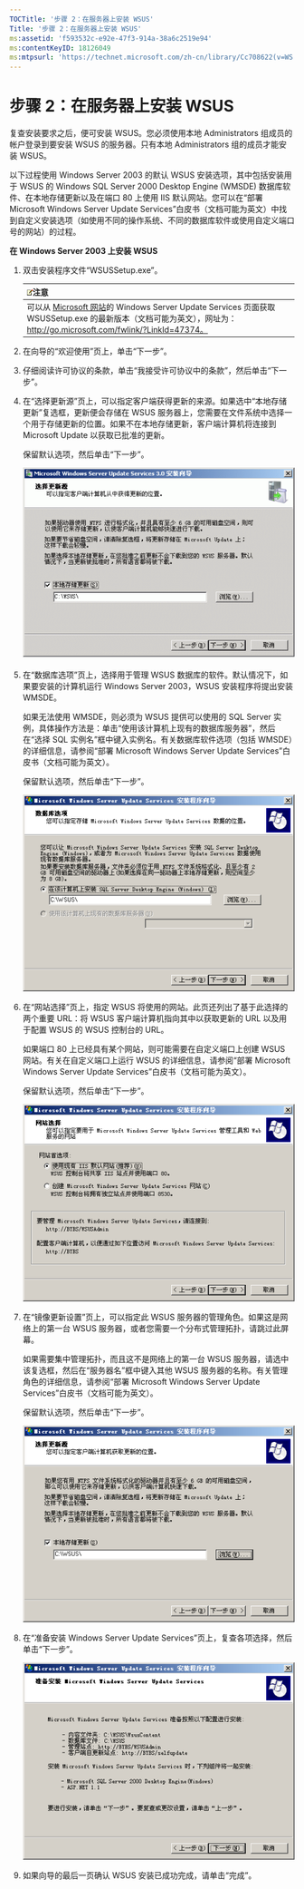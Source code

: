 ```yaml
---
TOCTitle: '步骤 2：在服务器上安装 WSUS'
Title: '步骤 2：在服务器上安装 WSUS'
ms:assetid: 'f593532c-e92e-47f3-914a-38a6c2519e94'
ms:contentKeyID: 18126049
ms:mtpsurl: 'https://technet.microsoft.com/zh-cn/library/Cc708622(v=WS.10)'
---
```


步骤 2：在服务器上安装 WSUS
===========================

复查安装要求之后，便可安装 WSUS。您必须使用本地 Administrators 组成员的帐户登录到要安装 WSUS 的服务器。只有本地 Administrators 组的成员才能安装 WSUS。

以下过程使用 Windows Server 2003 的默认 WSUS 安装选项，其中包括安装用于 WSUS 的 Windows SQL Server 2000 Desktop Engine (WMSDE) 数据库软件、在本地存储更新以及在端口 80 上使用 IIS 默认网站。您可以在“部署 Microsoft Windows Server Update Services”白皮书（文档可能为英文）中找到自定义安装选项（如使用不同的操作系统、不同的数据库软件或使用自定义端口号的网站）的过程。

**在 Windows Server 2003 上安装 WSUS**
1.  双击安装程序文件“WSUSSetup.exe”。

    | ![](images/Cc708622.note(WS.10).gif)注意                                                                                                                                              |
    |--------------------------------------------------------------------------------------------------------------------------------------------------------------------------------------------------------------------|
    | 可以从 [Microsoft 网站](http://go.microsoft.com/fwlink/?linkid=47374)的 Windows Server Update Services 页面获取 WSUSSetup.exe 的最新版本（文档可能为英文），网址为：http://go.microsoft.com/fwlink/?LinkId=47374。 |

2.  在向导的“欢迎使用”页上，单击“下一步”。

3.  仔细阅读许可协议的条款，单击“我接受许可协议中的条款”，然后单击“下一步”。

4.  在“选择更新源”页上，可以指定客户端获得更新的来源。如果选中“本地存储更新”复选框，更新便会存储在 WSUS 服务器上，您需要在文件系统中选择一个用于存储更新的位置。如果不在本地存储更新，客户端计算机将连接到 Microsoft Update 以获取已批准的更新。

    保留默认选项，然后单击“下一步”。

    ![](images/Cc708622.fa6ac6a6-6814-4b7e-96e8-e08af5e534b8(WS.10).gif)

5.  在“数据库选项”页上，选择用于管理 WSUS 数据库的软件。默认情况下，如果要安装的计算机运行 Windows Server 2003，WSUS 安装程序将提出安装 WMSDE。

    如果无法使用 WMSDE，则必须为 WSUS 提供可以使用的 SQL Server 实例，具体操作方法是：单击“使用该计算机上现有的数据库服务器”，然后在“选择 SQL 实例名”框中键入实例名。有关数据库软件选项（包括 WMSDE）的详细信息，请参阅“部署 Microsoft Windows Server Update Services”白皮书（文档可能为英文）。

    保留默认选项，然后单击“下一步”。

    ![](images/Cc708622.bc0b73ad-b338-437c-a3c7-0299e819840d(WS.10).gif)

6.  在“网站选择”页上，指定 WSUS 将使用的网站。此页还列出了基于此选择的两个重要 URL：将 WSUS 客户端计算机指向其中以获取更新的 URL 以及用于配置 WSUS 的 WSUS 控制台的 URL。

    如果端口 80 上已经具有某个网站，则可能需要在自定义端口上创建 WSUS 网站。有关在自定义端口上运行 WSUS 的详细信息，请参阅“部署 Microsoft Windows Server Update Services”白皮书（文档可能为英文）。

    保留默认选项，然后单击“下一步”。

    ![](images/Cc708622.64ed7643-a050-4f54-bf9f-04cf7931adc0(WS.10).gif)

7.  在“镜像更新设置”页上，可以指定此 WSUS 服务器的管理角色。如果这是网络上的第一台 WSUS 服务器，或者您需要一个分布式管理拓扑，请跳过此屏幕。

    如果需要集中管理拓扑，而且这不是网络上的第一台 WSUS 服务器，请选中该复选框，然后在“服务器名”框中键入其他 WSUS 服务器的名称。有关管理角色的详细信息，请参阅“部署 Microsoft Windows Server Update Services”白皮书（文档可能为英文）。

    保留默认选项，然后单击“下一步”。

    ![](images/Cc708622.f26e09d5-983c-418d-8511-8960850403ef(WS.10).gif)

8.  在“准备安装 Windows Server Update Services”页上，复查各项选择，然后单击“下一步”。

    ![](images/Cc708622.20de7d09-3d30-4867-9253-6f353dd1923d(WS.10).gif)

9.  如果向导的最后一页确认 WSUS 安装已成功完成，请单击“完成”。
